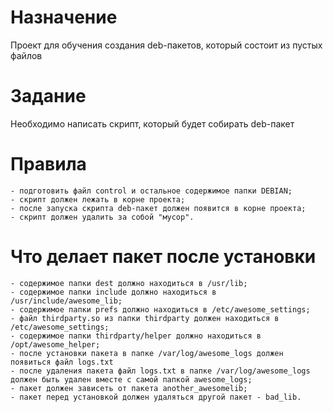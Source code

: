 # Назначение 
Проект для обучения создания deb-пакетов, который состоит из пустых файлов

# Задание 
Необходимо написать скрипт, который будет собирать deb-пакет

# Правила
	- подготовить файл control и остальное содержимое папки DEBIAN;
	- скрипт должен лежать в корне проекта;
	- после запуска скрипта deb-пакет должен появится в корне проекта;
	- скрипт должен удалить за собой "мусор".

# Что делает пакет после установки
	- содержимое папки dest должно находиться в /usr/lib;
	- содержимое папки include должно находиться в /usr/include/awesome_lib;
	- содержимое папки prefs должно находиться в /etc/awesome_settings;
	- файл thirdparty.so из папки thirdparty должен находиться в /etc/awesome_settings;
	- содержимое папки thirdparty/helper должно находиться в /opt/awesome_helper;
	- после установки пакета в папке /var/log/awesome_logs должен появиться файл logs.txt
	- после удаления пакета файл logs.txt в папке /var/log/awesome_logs должен быть удален вместе с самой папкой awesome_logs;
	- пакет должен зависеть от пакета another_awesomelib;
	- пакет перед установкой должен удаляться другой пакет - bad_lib.


